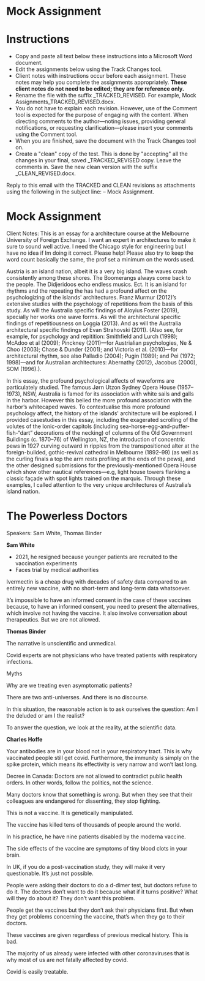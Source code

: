 # Mock Assignment

# Instructions

- Copy and paste all text below these instructions into a Microsoft Word document.
- Edit the assignments below using the Track Changes tool.
- Client notes with instructions occur before each assignment. These notes may help you complete the assignments appropriately. **These client notes do not need to be edited; they are for reference only.**
- Rename the file with the suffix _TRACKED_REVISED. For example, Mock Assignments_TRACKED_REVISED.docx.
- You do not have to explain each revision. However, use of the Comment tool is expected for the purpose of engaging with the content. When directing comments to the author—noting issues, providing general notifications, or requesting clarification—please insert your comments using the Comment tool.
- When you are finished, save the document with the Track Changes tool on.
- Create a "clean" copy of the test. This is done by "accepting" all the changes in your final, saved _TRACKED_REVISED copy. Leave the comments in. Save the new clean version with the suffix _CLEAN_REVISED.docx.

Reply to this email with the TRACKED and CLEAN revisions as attachments using the following in the subject line: – Mock Assignment.

# Mock Assignment

Client Notes: This is an essay for a architecture course at the Melbourne University of Foreign Exchange. I want an expert in architectures to make it sure to sound well active. I need the Chicago style for engineering but I have no idea if Im doing it correct. Please help! Please also try to keep the word count basically the same, the prof set a minimum on the words used.

Austria is an island nation, albeit it is a very big island. The waves crash consistently among these shores. The Boomerangs always come back to the people. The Didjeridoos echo endless musics. Ect. It is an island for rhythms and the repeating the has had a profound affect on the psychologizing of the islands' architectures. Franz Murmur (2012)’s extensive studies with the psychology of repetitions from the basis of this study. As will the Australia specific findings of Aloyius Foster (2019), specially her works one wave forms. As will the architectural specific findings of repetitiousness on Loggia (2013). And as will the Australia architectural specific findings of Evan Strahovski (2011). (Also see, for example, for psychology and repitition: Smithfield and Lurch (1998); McAdoo et al (2009); Pinckney (2011)—for Austrialian psychologies, Ne & Choo (2003); Chase & Dunder (2001); and Victoria et al. (2010)—for architectural rhythm, see also Palladio (2004); Pugin (1989); and Pei (1972; 1998)—and for Australian architectures: Abernathy (2012), Jacobus (2000), SOM (1996).).

In this essay, the profound psychological affects of waveforms are particulately studied. The famous Jørn Utzon Sydney Opera House (1957–1973), NSW, Australia is famed for its association with white sails and galls in the harbor. However this belied the more profound association with the harbor’s whitecaped waves. To contextualise this more profound psychology affect, the history of the islands' architecture will be explored. I provided casestudies in this essay, including the exagerated scrolling of the volutes of the Ionic-order capitols (including sea-horse-egg-and-puffer-fish-“dart” decorations of the necking) of columns of the Old Government Buildings (c. 1870–76) of Wellington, NZ, the introduction of concentric pews in 1927 curving outward in ripples from the transpositioned alter at the foreign-builded, gothic-revival cathedral in Melbourne (1892–99) (as well as the curling finals a top the arm rests profiling at the ends of the pews), and the other designed submissions for the previously-mentioned Opera House which show other nautical references—e.g, light house towers flanking a classic façade with spot lights trained on the marquis. Through these examples, I called attention to the very unique architectures of Australia’s island nation.

# The Powerless Doctors

Speakers: Sam White, Thomas Binder

**Sam White**

- 2021, he resigned because younger patients are recruited to the vaccination experiments
- Faces trial by medical authorities

Ivermectin is a cheap drug with decades of safety data compared to an entirely new vaccine, with no short-term and long-term data whatsoever.

It’s impossible to have an informed consent in the case of these vaccines because, to have an informed consent, you need to present the alternatives, which involve not having the vaccine. It also involve conversation about therapeutics. But we are not allowed.

**Thomas Binder**

The narrative is unscientific and unmedical.

Covid experts are not physicians who have treated patients with respiratory infections.

Myths

Why are we treating even asymptomatic patients?

There are two anti-universes. And there is no discourse.

In this situation, the reasonable action is to ask ourselves the question: Am I the deluded or am I the realist?

To answer the question, we look at the reality, at the scientific data.

**Charles Hoffe**

Your antibodies are in your blood not in your respiratory tract. This is why vaccinated people still get covid. Furthermore, the immunity is simply on the spike protein, which means its effectivity is very narrow and won’t last long.

Decree in Canada: Doctors are not allowed to contradict public health orders. In other words, follow the politics, not the science.

Many doctors know that something is wrong. But when they see that their colleagues are endangered for dissenting, they stop fighting.

This is not a vaccine. It is genetically manipulated.

The vaccine has killed tens of thousands of people around the world.

In his practice, he have nine patients disabled by the moderna vaccine.

The side effects of the vaccine are symptoms of tiny blood clots in your brain.

In UK, if you do a post-vaccination study, they will make it very questionable. It’s just not possible.

People were asking their doctors to do a d-dimer test, but doctors refuse to do it. The doctors don’t want to do it because what if it turns positive? What will they do about it? They don’t want this problem.

People get the vaccines but they don’t ask their physicians first. But when they get problems concerning the vaccine, that’s when they go to their doctors.

These vaccines are given regardless of previous medical history. This is bad.

The majority of us already were infected with other coronaviruses that is why most of us are not fatally affected by covid.

Covid is easily treatable.

